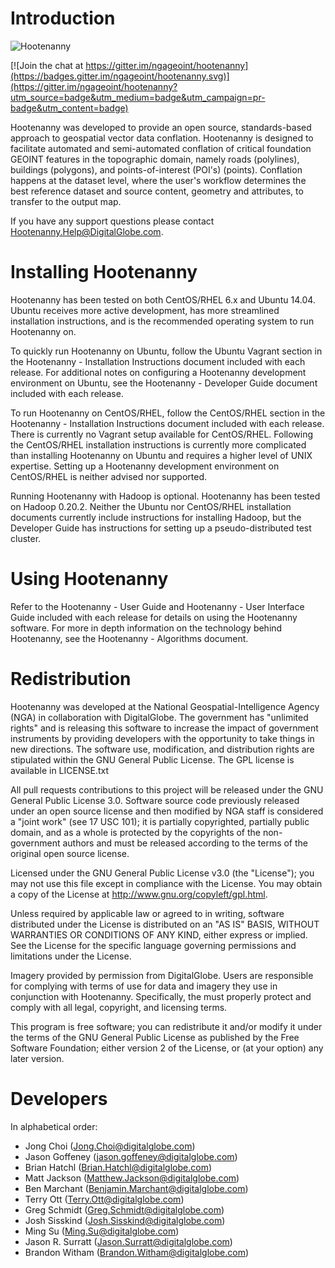 # Introduction

![Hootenanny](https://github.com/ngageoint/hootenanny/blob/master/docs/user/images/id/hoot_Haiti_roads.png​)

[![Join the chat at https://gitter.im/ngageoint/hootenanny](https://badges.gitter.im/ngageoint/hootenanny.svg)](https://gitter.im/ngageoint/hootenanny?utm_source=badge&utm_medium=badge&utm_campaign=pr-badge&utm_content=badge)

Hootenanny was developed to provide an open source, standards-based approach to geospatial vector 
data conflation. Hootenanny is designed to facilitate automated and semi-automated conflation of 
critical foundation GEOINT features in the topographic domain, namely roads (polylines), buildings 
(polygons), and points-of-interest (POI's) (points). Conflation happens at the dataset level, where
 the user's workflow determines the best reference dataset and source content, geometry and 
attributes, to transfer to the output map.

If you have any support questions please contact Hootenanny.Help@DigitalGlobe.com.

# Installing Hootenanny 

Hootenanny has been tested on both CentOS/RHEL 6.x and Ubuntu 14.04.  Ubuntu receives more 
active development, has more streamlined installation instructions, and is the recommended operating
system to run Hootenanny on. 

To quickly run Hootenanny on Ubuntu, follow the Ubuntu Vagrant section in the 
Hootenanny - Installation Instructions document included with each release.  For additional notes 
on configuring a Hootenanny development environment on Ubuntu, see the Hootenanny - Developer Guide 
document included with each release.

To run Hootenanny on CentOS/RHEL, follow the CentOS/RHEL section in the 
Hootenanny - Installation Instructions document included with each release.  There is currently no 
Vagrant setup available for CentOS/RHEL.  Following the CentOS/RHEL installation instructions is 
currently more complicated than installing Hootenanny on Ubuntu and requires a higher level of 
UNIX expertise.  Setting up a Hootenanny development environment on CentOS/RHEL is neither advised 
nor supported.

Running Hootenanny with Hadoop is optional.  Hootenanny has been tested on Hadoop 0.20.2.  Neither 
the Ubuntu nor CentOS/RHEL installation documents currently include instructions for installing 
Hadoop, but the Developer Guide has instructions for setting up a pseudo-distributed test cluster.

# Using Hootenanny

Refer to the Hootenanny - User Guide and Hootenanny - User Interface Guide included with each
release for details on using the Hootenanny software.  For more in depth information on the 
technology behind Hootenanny, see the Hootenanny - Algorithms document.

# Redistribution

Hootenanny was developed at the National Geospatial-Intelligence Agency (NGA) in collaboration with DigitalGlobe.  The government has "unlimited rights" and is releasing this software to increase the impact of government instruments by providing developers with the opportunity to take things in new directions. The software use, modification, and distribution rights are stipulated within the GNU General Public License. The GPL license is available in LICENSE.txt

All pull requests contributions to this project will be released under the GNU General Public License 3.0. Software source code previously released under an open source license and then modified by NGA staff is considered a "joint work" (see 17 USC 101); it is partially copyrighted, partially public domain, and as a whole is protected by the copyrights of the non-government authors and must be released according to the terms of the original open source license.

Licensed under the GNU General Public License v3.0 (the "License"); you may not use this file except in compliance with the License. You may obtain a copy of the License at http://www.gnu.org/copyleft/gpl.html.

Unless required by applicable law or agreed to in writing, software distributed under the License is distributed on an "AS IS" BASIS, WITHOUT WARRANTIES OR CONDITIONS OF ANY KIND, either express or implied. See the License for the specific language governing permissions and limitations under the License.

Imagery provided by permission from DigitalGlobe. Users are responsible for complying with terms of use for data and imagery they use in conjunction with Hootenanny. Specifically, the must properly protect and comply with all legal, copyright, and licensing terms.

This program is free software; you can redistribute it and/or modify it under the terms of the GNU General Public License as published by the Free Software Foundation; either version 2 of the License, or (at your option) any later version.

# Developers

In alphabetical order:

* Jong Choi (Jong.Choi@digitalglobe.com)
* Jason Goffeney (jason.goffeney@digitalglobe.com)
* Brian Hatchl (Brian.Hatchl@digitalglobe.com)
* Matt Jackson (Matthew.Jackson@digitalglobe.com)
* Ben Marchant (Benjamin.Marchant@digitalglobe.com)
* Terry Ott (Terry.Ott@digitalglobe.com)
* Greg Schmidt (Greg.Schmidt@digitalglobe.com)
* Josh Sisskind (Josh.Sisskind@digitalglobe.com)
* Ming Su (Ming.Su@digitalglobe.com)
* Jason R. Surratt (Jason.Surratt@digitalglobe.com)
* Brandon Witham (Brandon.Witham@digitalglobe.com)

